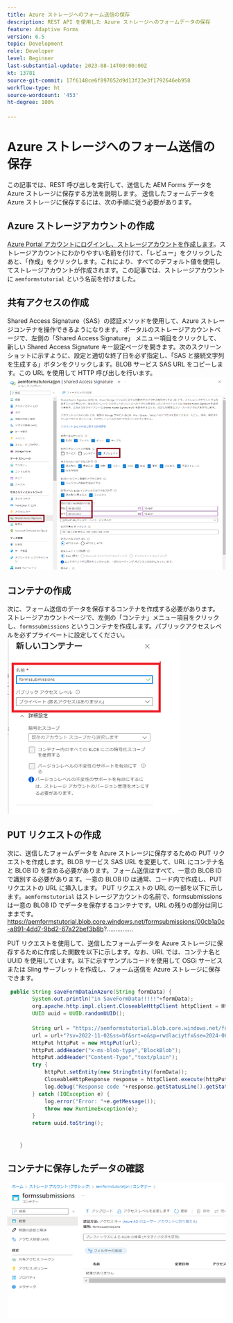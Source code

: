 ```yaml
---
title: Azure ストレージへのフォーム送信の保存
description: REST API を使用した Azure ストレージへのフォームデータの保存
feature: Adaptive Forms
version: 6.5
topic: Development
role: Developer
level: Beginner
last-substantial-update: 2023-08-14T00:00:00Z
kt: 13781
source-git-commit: 17f6148ce6f897052d9d13f23e3f1792646eb958
workflow-type: ht
source-wordcount: '453'
ht-degree: 100%

---
```


# Azure ストレージへのフォーム送信の保存

この記事では、REST 呼び出しを実行して、送信した AEM Forms データを Azure ストレージに保存する方法を説明します。
送信したフォームデータを Azure ストレージに保存するには、次の手順に従う必要があります。

## Azure ストレージアカウントの作成

[Azure Portal アカウントにログインし、ストレージアカウントを作成します](https://learn.microsoft.com//ja-jp/azure/storage/common/storage-account-create?tabs=azure-portal#create-a-storage-account-1)。ストレージアカウントにわかりやすい名前を付けて、「レビュー」をクリックしたあと、「作成」をクリックします。これにより、すべてのデフォルト値を使用してストレージアカウントが作成されます。この記事では、ストレージアカウントに `aemformstutorial` という名前を付けました。

## 共有アクセスの作成

Shared Access Signature（SAS）の認証メソッドを使用して、Azure ストレージコンテナを操作できるようになります。
ポータルのストレージアカウントページで、左側の「Shared Access Signature」
メニュー項目をクリックして、新しい Shared Access Signature キー設定ページを開きます。次のスクリーンショットに示すように、設定と適切な終了日を必ず指定し、「SAS と接続文字列を生成する」ボタンをクリックします。BLOB サービス SAS URL をコピーします。この URL を使用して HTTP 呼び出しを行います。
![shared-access-keys](./assets/shared-access-signature.png)

## コンテナの作成

次に、フォーム送信のデータを保存するコンテナを作成する必要があります。
ストレージアカウントページで、左側の「コンテナ」メニュー項目をクリックし、`formssubmissions` というコンテナを作成します。パブリックアクセスレベルを必ずプライベートに設定してください。
![コンテナ](./assets/new-container.png)

## PUT リクエストの作成

次に、送信したフォームデータを Azure ストレージに保存するための PUT リクエストを作成します。BLOB サービス SAS URL を変更して、URL にコンテナ名と BLOB ID を含める必要があります。フォーム送信はすべて、一意の BLOB ID で識別する必要があります。一意の BLOB ID は通常、コード内で作成し、PUT リクエストの URL に挿入します。
PUT リクエストの URL の一部を以下に示します。`aemformstutorial` はストレージアカウントの名前で、formsubmissions は一意の BLOB ID でデータを保存するコンテナです。URL の残りの部分は同じままです。
https://aemformstutorial.blob.core.windows.net/formsubmissions/00cb1a0c-a891-4dd7-9bd2-67a22bef3b8b?...............

PUT リクエストを使用して、送信したフォームデータを Azure ストレージに保存するために作成した関数を以下に示します。なお、URL では、コンテナ名と UUID を使用しています。以下に示すサンプルコードを使用して OSGi サービスまたは Sling サーブレットを作成し、フォーム送信を Azure ストレージに保存できます。

```java
 public String saveFormDatainAzure(String formData) {
        System.out.println("in SaveFormData!!!!!"+formData);
        org.apache.http.impl.client.CloseableHttpClient httpClient = HttpClientBuilder.create().build();
        UUID uuid = UUID.randomUUID();
        
        String url = "https://aemformstutorial.blob.core.windows.net/formsubmissions/"+uuid.toString();
        url = url+"?sv=2022-11-02&ss=bf&srt=o&sp=rwdlaciytfx&se=2024-06-28T00:42:59Z&st=2023-06-27T16:42:59Z&spr=https&sig=v1MR%2FJuhEledioturDFRTd9e2fIDVSGJuAiUt6wNlkLA%3D";
        HttpPut httpPut = new HttpPut(url);
        httpPut.addHeader("x-ms-blob-type","BlockBlob");
        httpPut.addHeader("Content-Type","text/plain");
        try {
            httpPut.setEntity(new StringEntity(formData));
            CloseableHttpResponse response = httpClient.execute(httpPut);
            log.debug("Response code "+response.getStatusLine().getStatusCode());
        } catch (IOException e) {
            log.error("Error: "+e.getMessage());
            throw new RuntimeException(e);
        }
        return uuid.toString();


    }
```

## コンテナに保存したデータの確認

![form-data-in-container](./assets/form-data-in-container.png)





